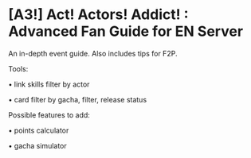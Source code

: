 # [A3!] Act! Actors! Addict! : Advanced Fan Guide for EN Server

An in-depth event guide. Also includes tips for F2P.

Tools:

• link skills filter by actor

• card filter by gacha, filter, release status

Possible features to add:

• points calculator

• gacha simulator
